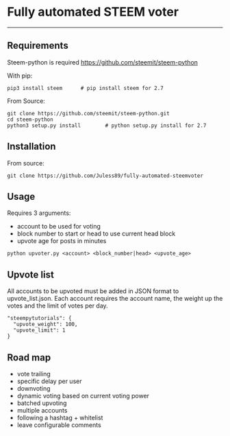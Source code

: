 # Fully automated STEEM voter
---

## Requirements

Steem-python is required
https://github.com/steemit/steem-python

With pip:

```
pip3 install steem      # pip install steem for 2.7
```

From Source:

```
git clone https://github.com/steemit/steem-python.git
cd steem-python
python3 setup.py install        # python setup.py install for 2.7
```

## Installation

From source:

```
git clone https://github.com/Juless89/fully-automated-steemvoter
```

## Usage

Requires 3 arguments:
- account to be used for voting
- block number to start or head to use current head block
- upvote age for posts in minutes

```
python upvoter.py <account> <block_number|head> <upvote_age>
```

## Upvote list

All accounts to be upvoted must be added in JSON format to upvote_list.json. Each account requires the account name, the weight up the votes and the limit of votes per day.

```
"steempytutorials": {
  "upvote_weight": 100,
  "upvote_limit": 1
}
```

## Road map

- vote trailing
- specific delay per user
- downvoting
- dynamic voting based on current voting power
- batched upvoting
- multiple accounts
- following a hashtag + whitelist
- leave configurable comments
